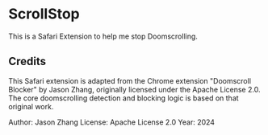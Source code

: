 # ScrollStop

This is a Safari Extension to help me stop Doomscrolling.

## Credits

This Safari extension is adapted from the Chrome extension "Doomscroll Blocker" by Jason Zhang, originally licensed under the Apache License 2.0. The core doomscrolling detection and blocking logic is based on that original work.

Author: Jason Zhang
License: Apache License 2.0
Year: 2024
